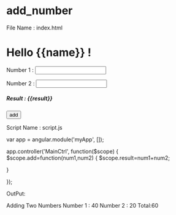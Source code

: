 add_number
==========
 File Name : index.html

<!DOCTYPE html>
<html ng-app="myApp">

<head>
<script src="https://ajax.googleapis.com/ajax/libs/angularjs/1.0.8/angular.min.js"></script>
<script src="script.js"></script>
</head>


<body>
<h1>Hello {{name}} ! </h1>
Number 1  : <input  type="text" ng-model="num1" />

Number 2  : <input  type="text" ng-model="num2" />
<h5> Result : {{result}}</h5>
<input type="button"  value="add" ng-click="add(num1,num2)"/>
</body>

</html>


Script Name : script.js

var app = angular.module('myApp', []);

app.controller('MainCtrl', function($scope) {
$scope.add=function(num1,num2)
{
  $scope.result=num1+num2;

}

});

OutPut:

Adding Two Numbers 
Number 1 : 40
Number 2 : 20
Total:60





